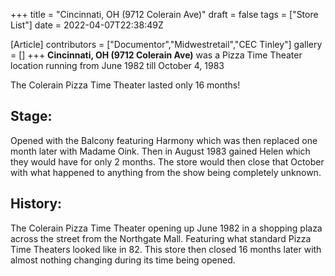 +++
title = "Cincinnati, OH (9712 Colerain Ave)"
draft = false
tags = ["Store List"]
date = 2022-04-07T22:38:49Z

[Article]
contributors = ["Documentor","Midwestretail","CEC Tinley"]
gallery = []
+++
**Cincinnati, OH (9712 Colerain Ave)** was a Pizza Time Theater location running from June 1982 till October 4, 1983

The Colerain Pizza Time Theater lasted only 16 months!

## Stage: ##
Opened with the Balcony featuring Harmony which was then replaced one month later with Madame Oink. Then in August 1983 gained Helen which they would have for only 2 months. The store would then close that October with what happened to anything from the show being completely unknown. 

## History: ##
The Colerain Pizza Time Theater opening up June 1982 in a shopping plaza across the street from the Northgate Mall. Featuring what standard Pizza Time Theaters looked like in 82. This store then closed 16 months later with almost nothing changing during its time being opened.